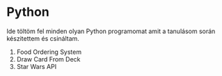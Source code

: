 # Python
Ide töltöm fel minden olyan Python programomat amit a tanulásom során készitettem és csináltam.

1. Food Ordering System
2. Draw Card From Deck
3. Star Wars API
